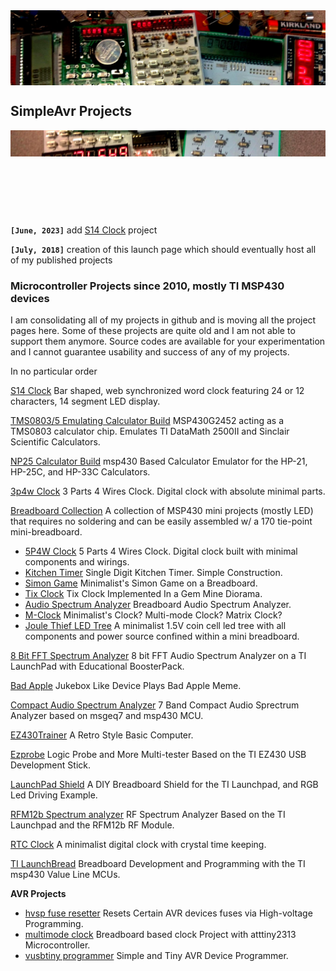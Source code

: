 <div style="height:120px;overflow:hidden"> <img src="electronics.jpg" style="margin:0 0 0 0" /> </div>

## SimpleAvr Projects

<div style="height:120px;overflow:hidden"> <img src="electronics.jpg" style="margin:-200px 0 0 0" /> </div><br>


**`[June, 2023]`** add [S14 Clock](s14clock) project

**`[July, 2018]`** creation of this launch page which should eventually host all of my published projects


### Microcontroller Projects since 2010, mostly TI MSP430 devices



I am consolidating all of my projects in github and is moving all the project pages here. Some of these projects are quite old and I am not able to support them anymore. Source codes are available for your experimentation and I cannot guarantee usability and success of any of my projects.



In no particular order


[S14 Clock](s14clock) Bar shaped, web synchronized word clock featuring 24 or 12 characters, 14 segment LED display.

[TMS0803/5 Emulating Calculator Build](tms0800) MSP430G2452 acting as a TMS0803 calculator chip. Emulates TI DataMath 2500II and Sinclair Scientific Calculators.

[NP25 Calculator Build](NP25) msp430 Based Calculator Emulator for the HP-21, HP-25C, and HP-33C Calculators.

[3p4w Clock](old_projects/3p4w_clock) 3 Parts 4 Wires Clock. Digital clock with absolute minimal parts.

[Breadboard Collection](breadboard_collections) A collection of MSP430 mini projects (mostly LED) that requires no soldering and can be easily assembled w/ a 170 tie-point mini-breadboard.

-   [5P4W Clock](breadboard_collections/5p4w_clock) 5 Parts 4 Wires Clock. Digital clock built with minimal components and wirings.
-   [Kitchen Timer](breadboard_collections/ktimer) Single Digit Kitchen Timer. Simple Construction.
-   [Simon Game](breadboard_collections/simon) Minimalist's Simon Game on a Breadboard.
-   [Tix Clock](breadboard_collections/tix) Tix Clock Implemented In a Gem Mine Diorama.
-   [Audio Spectrum Analyzer](breadboard_collections/nfft) Breadboard Audio Spectrum Analyzer.
-   [M-Clock](breadboard_collections/mclock) Minimalist's Clock? Multi-mode Clock? Matrix Clock?
-   [Joule Thief LED Tree](breadboard_collections/jt_ledtree) A minimalist 1.5V coin cell led tree with all components and power source confined within a mini breadboard.
 
[8 Bit FFT Spectrum Analyzer](lp_8bitfft) 8 bit FFT Audio Spectrum Analyzer on a TI LaunchPad with Educational BoosterPack.

[Bad Apple](old_projects/bad_apple) Jukebox Like Device Plays Bad Apple Meme.

[Compact Audio Spectrum Analyzer](msp430_msgeq7) 7 Band Compact Audio Sprectrum Analyzer based on msgeq7 and msp430 MCU.

[EZ430Trainer](old_projects/ez_trainer) A Retro Style Basic Computer.

[Ezprobe](old_projects/ez_probe) Logic Probe and More Multi-tester Based on the TI EZ430 USB Development Stick.

[LaunchPad Shield](old_projects/launchpad_shield) A DIY Breadboard Shield for the TI Launchpad, and RGB Led Driving Example.

[RFM12b Spectrum analyzer](old_projects/rfm12b_spectrum_analyzer) RF Spectrum Analyzer Based on the TI Launchpad and the RFM12b RF Module.

[RTC Clock](rtc-clock) A minimalist digital clock with crystal time keeping.

[TI LaunchBread](old_projects/launchbread) Breadboard Development and Programming with the TI msp430 Value Line MCUs.


**AVR Projects**

- [hvsp fuse resetter](old_projects/avr_fuse) Resets Certain AVR devices fuses via High-voltage Programming.
- [multimode clock](old_projects/avr_clock) Breadboard based clock Project with atttiny2313 Microcontroller.
- [vusbtiny programmer](old_projects/avr_vusbtiny) Simple and Tiny AVR Device Programmer.

